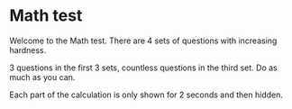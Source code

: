 # Math test

Welcome to the Math test.
There are 4 sets of questions with increasing hardness.

3 questions in the first 3 sets, countless questions in the third set.
Do as much as you can.

Each part of the calculation is only shown for  2 seconds and then hidden.
